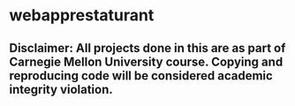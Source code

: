 # webapprestaturant
## Disclaimer: All projects done in this are as part of Carnegie Mellon University course. Copying and reproducing code will be considered academic integrity violation.
